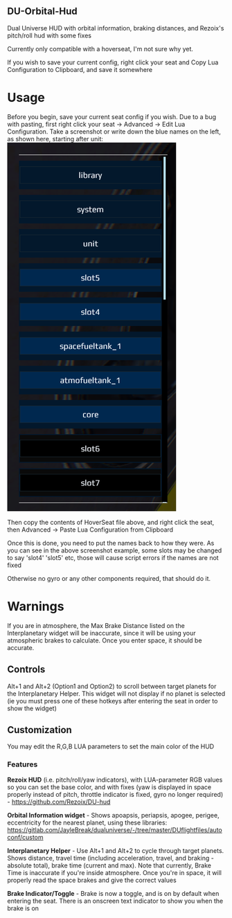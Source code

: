 ## DU-Orbital-Hud
Dual Universe HUD with orbital information, braking distances, and Rezoix's pitch/roll hud with some fixes

Currently only compatible with a hoverseat, I'm not sure why yet.  

If you wish to save your current config, right click your seat and Copy Lua Configuration to Clipboard, and save it somewhere

# Usage
Before you begin, save your current seat config if you wish.  Due to a bug with pasting, first right click your seat -> Advanced -> Edit Lua Configuration.  Take a screenshot or write down the blue names on the left, as shown here, starting after unit: 
![Example](Capture.PNG)

Then copy the contents of HoverSeat file above, and right click the seat, then Advanced -> Paste Lua Configuration from Clipboard

Once this is done, you need to put the names back to how they were.  As you can see in the above screenshot example, some slots may be changed to say 'slot4' 'slot5' etc, those will cause script errors if the names are not fixed

Otherwise no gyro or any other components required, that should do it.

# Warnings
If you are in atmosphere, the Max Brake Distance listed on the Interplanetary widget will be inaccurate, since it will be using your atmospheric brakes to calculate.  Once you enter space, it should be accurate.

## Controls
Alt+1 and Alt+2 (Option1 and Option2) to scroll between target planets for the Interplanetary Helper.  This widget will not display if no planet is selected (ie you must press one of these hotkeys after entering the seat in order to show the widget)

## Customization
You may edit the R,G,B LUA parameters to set the main color of the HUD


### Features
**Rezoix HUD** (i.e. pitch/roll/yaw indicators), with LUA-parameter RGB values so you can set the base color, and with fixes (yaw is displayed in space properly instead of pitch, throttle indicator is fixed, gyro no longer required) - https://github.com/Rezoix/DU-hud

**Orbital Information widget** - Shows apoapsis, periapsis, apogee, perigee, eccentricity for the nearest planet, using these libraries: https://gitlab.com/JayleBreak/dualuniverse/-/tree/master/DUflightfiles/autoconf/custom

**Interplanetary Helper** - Use Alt+1 and Alt+2 to cycle through target planets.  Shows distance, travel time (including acceleration, travel, and braking - absolute total), brake time (current and max).  Note that currently, Brake Time is inaccurate if you're inside atmosphere.  Once you're in space, it will properly read the space brakes and give the correct values

**Brake Indicator/Toggle** - Brake is now a toggle, and is on by default when entering the seat.  There is an onscreen text indicator to show you when the brake is on
